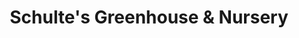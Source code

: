 ---
title: "Schulte's Greenhouse & Nursery"
url: /saint-michael/schultes-greenhouse-und-nursery/
shop: Garten-Center
---